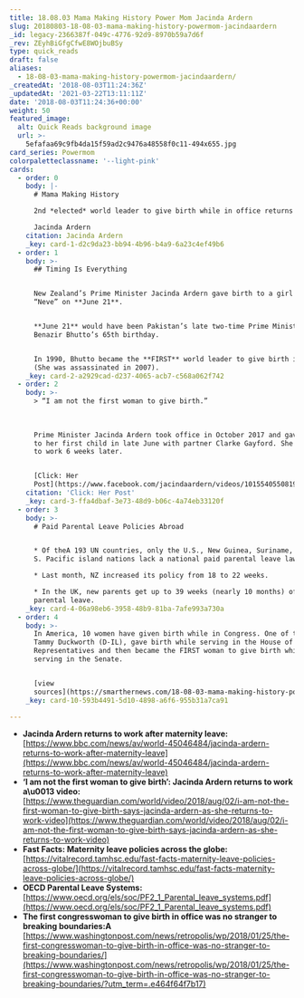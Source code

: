 ```yaml
---
title: 18.08.03 Mama Making History Power Mom Jacinda Ardern
slug: 20180803-18-08-03-mama-making-history-powermom-jacindaardern
_id: legacy-2366387f-049c-4776-92d9-8970b59a7d6f
_rev: ZEyhBiGfgCfwE8WOjbuBSy
type: quick_reads
draft: false
aliases:
  - 18-08-03-mama-making-history-powermom-jacindaardern/
_createdAt: '2018-08-03T11:24:36Z'
_updatedAt: '2021-03-22T13:11:11Z'
date: '2018-08-03T11:24:36+00:00'
weight: 50
featured_image:
  alt: Quick Reads background image
  url: >-
    5efafaa69c9fb4da15f59ad2c9476a48558f0c11-494x655.jpg
card_series: Powermom
colorpaletteclassname: '--light-pink'
cards:
  - order: 0
    body: |-
      # Mama Making History

      2nd *elected* world leader to give birth while in office returns to work.

      Jacinda Ardern
    citation: Jacinda Ardern
    _key: card-1-d2c9da23-bb94-4b96-b4a9-6a23c4ef49b6
  - order: 1
    body: >-
      ## Timing Is Everything


      New Zealand’s Prime Minister Jacinda Ardern gave birth to a girl named
      “Neve” on **June 21**.


      **June 21** would have been Pakistan’s late two-time Prime Minister
      Benazir Bhutto’s 65th birthday.


      In 1990, Bhutto became the **FIRST** world leader to give birth in office
      (She was assassinated in 2007).
    _key: card-2-a2929cad-d237-4065-acb7-c568a062f742
  - order: 2
    body: >-
      > “I am not the first woman to give birth.”  
        
        
        
      Prime Minister Jacinda Ardern took office in October 2017 and gave birth
      to her first child in late June with partner Clarke Gayford. She returned
      to work 6 weeks later.


      [Click: Her
      Post](https://www.facebook.com/jacindaardern/videos/10155405508197441/)
    citation: 'Click: Her Post'
    _key: card-3-ffa4dbaf-3e73-48d9-b06c-4a74eb33120f
  - order: 3
    body: >-
      # Paid Parental Leave Policies Abroad


      * Of theA 193 UN countries, only the U.S., New Guinea, Suriname, & a few
      S. Pacific island nations lack a national paid parental leave law.

      * Last month, NZ increased its policy from 18 to 22 weeks.

      * In the UK, new parents get up to 39 weeks (nearly 10 months) of paid
      parental leave.
    _key: card-4-06a98eb6-3958-48b9-81ba-7afe993a730a
  - order: 4
    body: >-
      In America, 10 women have given birth while in Congress. One of them, Sen.
      Tammy Duckworth (D-IL), gave birth while serving in the House of
      Representatives and then became the FIRST woman to give birth while
      serving in the Senate.


      [view
      sources](https://smarthernews.com/18-08-03-mama-making-history-powermom-jacindaardern/)
    _key: card-10-593b4491-5d10-4898-a6f6-955b31a7ca91

---
```

* **Jacinda Ardern returns to work after maternity leave:** [https://www.bbc.com/news/av/world-45046484/jacinda-ardern-returns-to-work-after-maternity-leave](https://www.bbc.com/news/av/world-45046484/jacinda-ardern-returns-to-work-after-maternity-leave)
* **‘I am not the first woman to give birth’: Jacinda Ardern returns to work a\u0013 video:** [https://www.theguardian.com/world/video/2018/aug/02/i-am-not-the-first-woman-to-give-birth-says-jacinda-ardern-as-she-returns-to-work-video](https://www.theguardian.com/world/video/2018/aug/02/i-am-not-the-first-woman-to-give-birth-says-jacinda-ardern-as-she-returns-to-work-video)
* **Fast Facts: Maternity leave policies across the globe:**  
[https://vitalrecord.tamhsc.edu/fast-facts-maternity-leave-policies-across-globe/](https://vitalrecord.tamhsc.edu/fast-facts-maternity-leave-policies-across-globe/)
* **OECD Parental Leave Systems:** [https://www.oecd.org/els/soc/PF2_1_Parental_leave_systems.pdf](https://www.oecd.org/els/soc/PF2_1_Parental_leave_systems.pdf)
* **The first congresswoman to give birth in office was no stranger to breaking boundaries:A**  
[https://www.washingtonpost.com/news/retropolis/wp/2018/01/25/the-first-congresswoman-to-give-birth-in-office-was-no-stranger-to-breaking-boundaries/](https://www.washingtonpost.com/news/retropolis/wp/2018/01/25/the-first-congresswoman-to-give-birth-in-office-was-no-stranger-to-breaking-boundaries/?utm_term=.e464f64f7b17)